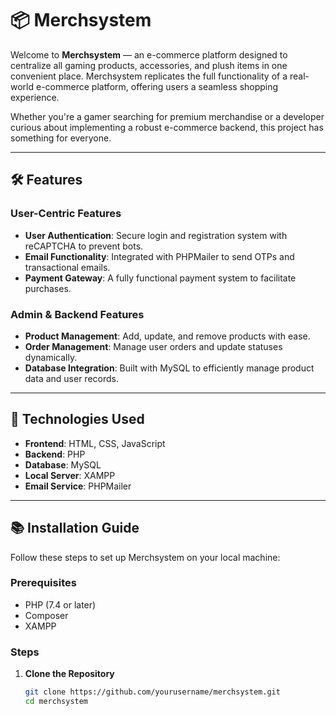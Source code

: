 # 📦 Merchsystem  

Welcome to **Merchsystem** — an e-commerce platform designed to centralize all gaming products, accessories, and plush items in one convenient place. Merchsystem replicates the full functionality of a real-world e-commerce platform, offering users a seamless shopping experience.  

Whether you're a gamer searching for premium merchandise or a developer curious about implementing a robust e-commerce backend, this project has something for everyone.  

---

## 🛠️ Features  

### User-Centric Features  
- **User Authentication**: Secure login and registration system with reCAPTCHA to prevent bots.  
- **Email Functionality**: Integrated with PHPMailer to send OTPs and transactional emails.  
- **Payment Gateway**: A fully functional payment system to facilitate purchases.  

### Admin & Backend Features  
- **Product Management**: Add, update, and remove products with ease.  
- **Order Management**: Manage user orders and update statuses dynamically.  
- **Database Integration**: Built with MySQL to efficiently manage product data and user records.  

---

## 🚀 Technologies Used  

- **Frontend**: HTML, CSS, JavaScript  
- **Backend**: PHP  
- **Database**: MySQL  
- **Local Server**: XAMPP  
- **Email Service**: PHPMailer  

---

## 📚 Installation Guide  

Follow these steps to set up Merchsystem on your local machine:

### Prerequisites  
- PHP (7.4 or later)  
- Composer  
- XAMPP  

### Steps  

1. **Clone the Repository**  
   ```bash  
   git clone https://github.com/yourusername/merchsystem.git  
   cd merchsystem  
